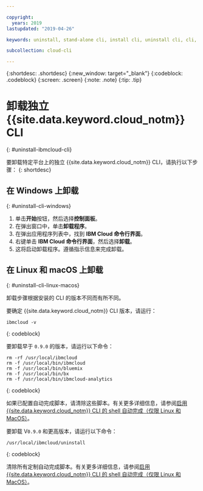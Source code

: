 ```yaml
---

copyright:
  years: 2019
lastupdated: "2019-04-26"

keywords: uninstall, stand-alone cli, install cli, uninstall cli, cli, command line, command-line, windows powershell, linux, macos, installer, standalone cli

subcollection: cloud-cli

---
```


{:shortdesc: .shortdesc}
{:new_window: target="_blank"}
{:codeblock: .codeblock}
{:screen: .screen}
{:note: .note}
{:tip: .tip}

# 卸载独立 {{site.data.keyword.cloud_notm}} CLI
{: #uninstall-ibmcloud-cli}

要卸载特定平台上的独立 {{site.data.keyword.cloud_notm}} CLI，请执行以下步骤：
{: shortdesc}

## 在 Windows 上卸载
{: #uninstall-cli-windows}

1. 单击**开始**按钮，然后选择**控制面板**。
2. 在弹出窗口中，单击**卸载程序**。
3. 在弹出应用程序列表中，找到 **IBM Cloud 命令行界面**。
4. 右键单击 **IBM Cloud 命令行界面**，然后选择**卸载**。
5. 这将启动卸载程序。遵循指示信息来完成卸载。

## 在 Linux 和 macOS 上卸载
{: #uninstall-cli-linux-macos}

卸载步骤根据安装的 CLI 的版本不同而有所不同。

要确定 {{site.data.keyword.cloud_notm}} CLI 版本，请运行：
```
ibmcloud -v
```
{: codeblock}

要卸载早于 `0.9.0` 的版本，请运行以下命令：
  ```
  rm -rf /usr/local/ibmcloud
  rm -f /usr/local/bin/ibmcloud
  rm -f /usr/local/bin/bluemix
  rm -f /usr/local/bin/bx
  rm -f /usr/local/bin/ibmcloud-analytics
  ```
  {: codeblock}

如果已配置自动完成脚本，请清除这些脚本。有关更多详细信息，请参阅[启用 {{site.data.keyword.cloud_notm}} CLI 的 shell 自动完成（仅限 Linux 和 MacOS）](/docs/cli/reference/ibmcloud?topic=cloud-cli-shell-autocomplete#shell-autocomplete)。

要卸载 V`0.9.0` 和更高版本，请运行以下命令：
  ```
  /usr/local/ibmcloud/uninstall
  ```
  {: codeblock}

清除所有定制自动完成脚本。有关更多详细信息，请参阅[启用 {{site.data.keyword.cloud_notm}} CLI 的 shell 自动完成（仅限 Linux 和 MacOS）](/docs/cli/reference/ibmcloud?topic=cloud-cli-shell-autocomplete#shell-autocomplete)。
